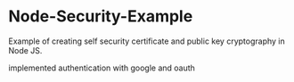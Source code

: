 # Node-Security-Example

Example of creating self security certificate and public key cryptography in Node JS.

 implemented authentication with google and oauth

